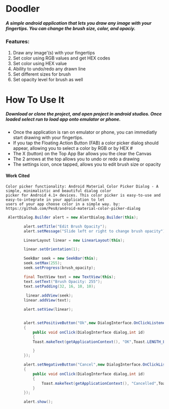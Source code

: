 # Doodler

##### A simple android application that lets you draw any image with your fingertips. You can change the brush size, color, and opaciy.
### Features:
  1. Draw any image'(s) with your fingertips
  2. Set color using RGB values and get HEX codes
  3. Set color using HEX value
  4. Ability to undo/redo any drawn line
  5. Set different sizes for brush
  6. Set opacity level for brush as well
  
  
# How To Use It
##### Download or clone the project, and open project in android studios. Once loaded select run to load app onto emulator or phone.

  * Once the application is ran on emulator or phone, you can immediatly start drawing with your fingertips. 
  * If you tap the Floating Action Button (FAB) a color picker dialog should appear, allowing you to select a color by RGB or by HEX #
  * The X (button) on the Top App Bar allows you the clear the Canvas
  * The 2 arrows at the top allows you to undo or redo a drawing
  * The settings icon, once tapped, allows you to edit brush size or opacity

#### Work Cited

``` 
Color picker functionality: Android Material Color Picker Dialog - A simple, minimalistic and beautiful dialog color 
picker for Android 4.1+ devices. This color picker is easy-to-use and easy-to-integrate in your application to let 
users of your app choose color in a simple way. by: https://github.com/Pes8/android-material-color-picker-dialog
```
``` Java
 AlertDialog.Builder alert = new AlertDialog.Builder(this);

        alert.setTitle("Edit Brush Opacity");
        alert.setMessage("Slide left or right to change brush opacity");

        LinearLayout linear = new LinearLayout(this);

        linear.setOrientation(1);

        SeekBar seek = new SeekBar(this);
        seek.setMax(255);
        seek.setProgress(brush_opacity);

        final TextView text = new TextView(this);
        text.setText("Brush Opacity: 255");
        text.setPadding(32, 16, 10, 10);
        
         linear.addView(seek);
        linear.addView(text);

        alert.setView(linear);


        alert.setPositiveButton("Ok",new DialogInterface.OnClickListener()
        {
            public void onClick(DialogInterface dialog,int id)
            {
            Toast.makeText(getApplicationContext(), "OK",Toast.LENGTH_LONG).show();

            }
        });

        alert.setNegativeButton("Cancel",new DialogInterface.OnClickListener()
        {
            public void onClick(DialogInterface dialog,int id)
            {
                Toast.makeText(getApplicationContext(), "Cancelled",Toast.LENGTH_LONG).show();
            }
        });

        alert.show();

```
